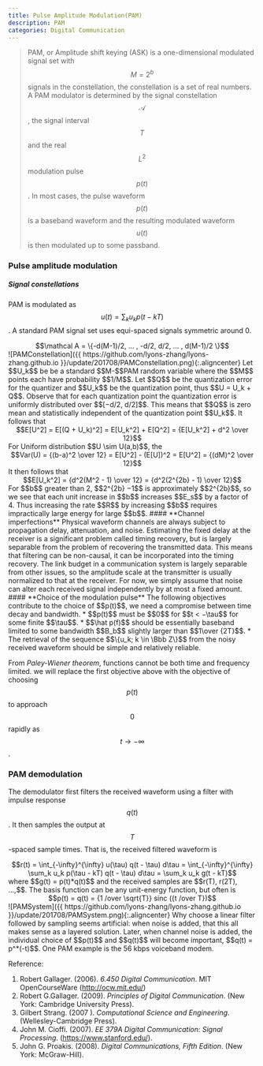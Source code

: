 ```yaml
---
title: Pulse Amplitude Modulation(PAM)
description: PAM
categories: Digital Communication
---
```


>  PAM, or Amplitude shift keying (ASK) is a one-dimensional modulated signal set with $$M = 2^b$$ signals in the constellation, the constellation is a set of real numbers.  A PAM modulator is determined by the signal constellation $$\mathcal A$$, the signal interval $$T$$ and the real $$L^2$$ modulation pulse $$p(t)$$. In most cases, the pulse waveform $$p(t)$$ is a baseband waveform and the resulting modulated waveform $$u(t)$$ is then modulated up to some passband. 
  
### **Pulse amplitude modulation**
##### **Signal constellations**
PAM is modulated as $$u(t) = \sum_k u_k p(t−kT)$$. A standard PAM signal set uses equi-spaced signals symmetric around 0.   
<center>$$\mathcal A = \{-d(M-1)/2, ... , -d/2, d/2, ... , d(M-1)/2 \}$$</center>   
![PAMConstellation]({{ https://github.com/lyons-zhang/lyons-zhang.github.io }}/update/201708/PAMConstellation.png){:.aligncenter}  
Let $$U_k$$ be be a standard $$M-$$PAM random variable where the $$M$$ points each have probability $$1/M$$. Let $$Q$$ be the quantization error for the quantizer and $$U_k$$ be the quantization point, thus $$U = U_k + Q$$. Observe that for each quantization point the quantization error is uniformly distributed over $$[−d/2, d/2]$$. This means that $$Q$$ is zero mean and statistically independent of the quantization point $$U_k$$. It follows that  
<center>$$E[U^2] = E[(Q + U_k)^2] = E[U_k^2] + E[Q^2] = {E[U_k^2] + d^2 \over 12}$$</center>
For Uniform distribution $$U \sim U(a,b)$$, the 
<center>$$Var(U) = {(b-a)^2 \over 12} = E[U^2] - (E[U])^2 = E[U^2] = {(dM)^2 \over 12}$$</center> 
It then follows that
<center>$$E[U_k^2] = {d^2(M^2 - 1) \over 12} = {d^2(2^{2b} - 1) \over 12}$$</center>
For $$b$$ greater than 2, $$2^{2b} −1$$ is approximately $$2^{2b}$$, so we see that each unit increase in $$b$$ increases $$E_s$$ by a factor of 4. Thus increasing the rate $$R$$ by increasing $$b$$ requires impractically large energy for large $$b$$.
#### **Channel imperfections**
Physical waveform channels are always subject to propagation delay, attenuation, and noise.  
Estimating the fixed delay at the receiver is a significant problem called timing recovery, but is largely separable from the problem of recovering the transmitted data. This means that filtering can be non-causal, it can be incorporated into the timing recovery.   
The link budget in a communication system is largely separable from other issues, so the amplitude scale at the transmitter is usually normalized to that at the receiver.   
For now, we simply assume that noise can alter each received signal independently by at most a fixed amount.   
#### **Choice of the modulation pulse**
The following objectives contribute to the choice of $$p(t)$$, we need a compromise between time decay and bandwidth.   
* $$p(t)$$ must be $$0$$ for $$t < −\tau$$ for some finite $$\tau$$.
* $$\hat p(f)$$ should be essentially baseband limited to some bandwidth $$B_b$$ slightly larger than $$1\over {2T}$$.
* The retrieval of the sequence $$\{u_k; k \in \Bbb Z\}$$ from the noisy received waveform should be simple and relatively reliable.   

From *Paley-Wiener theorem*, functions cannot be both time and frequency limited. we will replace the first objective above with the objective of choosing $$p(t)$$ to approach $$0$$ rapidly as $$t \to -\infty$$.   
### **PAM demodulation**   
The demodulator first filters the received waveform using a filter with impulse response $$q(t)$$. It then samples the output at $$T$$-spaced sample times. That is, the received filtered waveform is   
<center>$$r(t) = \int_{-\infty}^{\infty} u(\tau) q(t - \tau) d\tau = \int_{-\infty}^{\infty} \sum_k u_k p(\tau - kT) q(t - \tau) d\tau =  \sum_k u_k g(t - kT)$$</center>
where $$g(t) = p(t)*q(t)$$ and the received samples are $$r(T), r(2T), ...,$$.   
The basis function can be any unit-energy function, but often is 
<center>$$p(t) = q(t) = {1 /over \sqrt{T}} sinc ({t /over T})$$</center>
![PAMSystem]({{ https://github.com/lyons-zhang/lyons-zhang.github.io }}/update/201708/PAMSystem.png){:.aligncenter}   
Why choose a linear filter followed by sampling seems artificial:   
when noise is added, that this all makes sense as a layered solution.   
Later, when channel noise is added, the individual choice of $$p(t)$$ and $$q(t)$$ will become important, $$q(t) = p^*(-t)$$.   
One PAM example is the 56 kbps voiceband modem.   


   
Reference:  
1. Robert Gallager. (2006). *6.450 Digital Communication*. MIT OpenCourseWare (http://ocw.mit.edu/)
2. Robert G.Gallager. (2009). *Principles of Digital Communication*. (New York: Cambridge University Press).  
3. Gilbert Strang. (2007 ). *Computational Science and Engineering*. (Wellesley-Cambridge Press).
4. John M. Cioffi. (2007). *EE 379A Digital Communication: Signal Processing*. (https://www.stanford.edu/).
5. John G. Proakis. (2008). *Digital Communications, Fifth Edition*. (New York: McGraw-Hill).